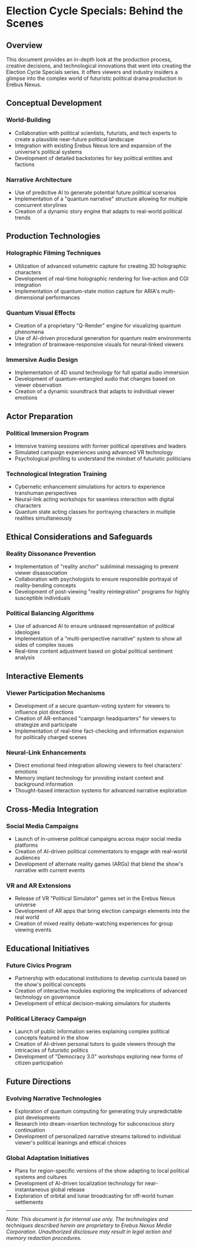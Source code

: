# Election Cycle Specials: Behind the Scenes

## Overview

This document provides an in-depth look at the production process, creative decisions, and technological innovations that went into creating the Election Cycle Specials series. It offers viewers and industry insiders a glimpse into the complex world of futuristic political drama production in Erebus Nexus.

## Conceptual Development

### World-Building

- Collaboration with political scientists, futurists, and tech experts to create a plausible near-future political landscape
- Integration with existing Erebus Nexus lore and expansion of the universe's political systems
- Development of detailed backstories for key political entities and factions

### Narrative Architecture

- Use of predictive AI to generate potential future political scenarios
- Implementation of a "quantum narrative" structure allowing for multiple concurrent storylines
- Creation of a dynamic story engine that adapts to real-world political trends

## Production Technologies

### Holographic Filming Techniques

- Utilization of advanced volumetric capture for creating 3D holographic characters
- Development of real-time holographic rendering for live-action and CGI integration
- Implementation of quantum-state motion capture for ARIA's multi-dimensional performances

### Quantum Visual Effects

- Creation of a proprietary "Q-Render" engine for visualizing quantum phenomena
- Use of AI-driven procedural generation for quantum realm environments
- Integration of brainwave-responsive visuals for neural-linked viewers

### Immersive Audio Design

- Implementation of 4D sound technology for full spatial audio immersion
- Development of quantum-entangled audio that changes based on viewer observation
- Creation of a dynamic soundtrack that adapts to individual viewer emotions

## Actor Preparation

### Political Immersion Program

- Intensive training sessions with former political operatives and leaders
- Simulated campaign experiences using advanced VR technology
- Psychological profiling to understand the mindset of futuristic politicians

### Technological Integration Training

- Cybernetic enhancement simulations for actors to experience transhuman perspectives
- Neural-link acting workshops for seamless interaction with digital characters
- Quantum state acting classes for portraying characters in multiple realities simultaneously

## Ethical Considerations and Safeguards

### Reality Dissonance Prevention

- Implementation of "reality anchor" subliminal messaging to prevent viewer disassociation
- Collaboration with psychologists to ensure responsible portrayal of reality-bending concepts
- Development of post-viewing "reality reintegration" programs for highly susceptible individuals

### Political Balancing Algorithms

- Use of advanced AI to ensure unbiased representation of political ideologies
- Implementation of a "multi-perspective narrative" system to show all sides of complex issues
- Real-time content adjustment based on global political sentiment analysis

## Interactive Elements

### Viewer Participation Mechanisms

- Development of a secure quantum-voting system for viewers to influence plot directions
- Creation of AR-enhanced "campaign headquarters" for viewers to strategize and participate
- Implementation of real-time fact-checking and information expansion for politically charged scenes

### Neural-Link Enhancements

- Direct emotional feed integration allowing viewers to feel characters' emotions
- Memory implant technology for providing instant context and background information
- Thought-based interaction systems for advanced narrative exploration

## Cross-Media Integration

### Social Media Campaigns

- Launch of in-universe political campaigns across major social media platforms
- Creation of AI-driven political commentators to engage with real-world audiences
- Development of alternate reality games (ARGs) that blend the show's narrative with current events

### VR and AR Extensions

- Release of VR "Political Simulator" games set in the Erebus Nexus universe
- Development of AR apps that bring election campaign elements into the real world
- Creation of mixed reality debate-watching experiences for group viewing events

## Educational Initiatives

### Future Civics Program

- Partnership with educational institutions to develop curricula based on the show's political concepts
- Creation of interactive modules exploring the implications of advanced technology on governance
- Development of ethical decision-making simulators for students

### Political Literacy Campaign

- Launch of public information series explaining complex political concepts featured in the show
- Creation of AI-driven personal tutors to guide viewers through the intricacies of futuristic politics
- Development of "Democracy 3.0" workshops exploring new forms of citizen participation

## Future Directions

### Evolving Narrative Technologies

- Exploration of quantum computing for generating truly unpredictable plot developments
- Research into dream-insertion technology for subconscious story continuation
- Development of personalized narrative streams tailored to individual viewer's political leanings and ethical choices

### Global Adaptation Initiatives

- Plans for region-specific versions of the show adapting to local political systems and cultures
- Development of AI-driven localization technology for near-instantaneous global release
- Exploration of orbital and lunar broadcasting for off-world human settlements

---

*Note: This document is for internal use only. The technologies and techniques described herein are proprietary to Erebus Nexus Media Corporation. Unauthorized disclosure may result in legal action and memory redaction procedures.*
